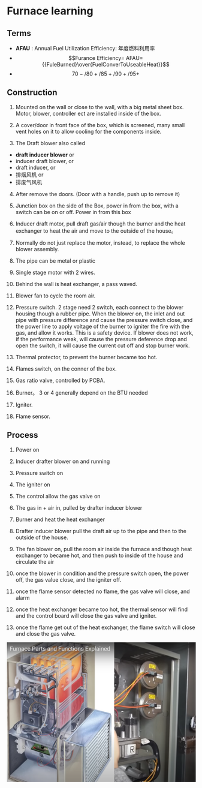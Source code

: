 # Furnace learning

## Terms

* **AFAU** : Annual Fuel Utilization Efficiency: 年度燃料利用率
* $$Furance Efficiency= AFAU={{FuleBurned}\over{FuelConverToUseableHeat}}$$
* $${70-/80+/ 85+/90+/95+}$$

## Construction

1. Mounted on the wall or close to the wall, with a big metal sheet box. Motor, blower, controller ect are installed inside of the box.

2. A cover/door in front face of the box, which is screened, many small vent holes on it to allow cooling for the components inside.

3. The Draft blower also called

* **draft inducer blower** or
* inducer draft blower, or
* draft inducer, or
* 排烟风机 or
* 排废气风机

4. After remove the doors. (Door with a handle, push up to remove it)

5. Junction box on the side of the Box, power in from the box, with a switch can be on or off. Power in from this box

6. Inducer draft motor, pull draft gas/air though the burner and the heat exchanger to heat the air and move to the outside of the house。

7. Normally do not just replace the motor, instead, to replace the whole blower assembly.

8. The pipe can be metal or plastic

9. Single stage motor with 2 wires.

10. Behind the wall is heat exchanger, a pass waved.

11. Blower fan to cycle the room air.

12. Pressure switch. 2 stage need 2 switch, each connect to the blower housing though a rubber pipe. When the blower on, the inlet and out pipe with pressure difference and cause the pressure switch close, and the power line to apply voltage of the burner to igniter the fire with the gas, and allow it works. This is a safety device. If blower does not work, if the performance weak, will cause the pressure deference drop and open the switch, it will cause the current cut off and stop burner work.

13. Thermal protector, to prevent the burner became too hot.

14. Flames switch, on the conner of the box.

15. Gas ratio valve, controlled by PCBA.

16. Burner。 3 or 4 generally depend on the BTU needed

17. Igniter.

18. Flame sensor.

## Process

1. Power on

2. Inducer drafter blower on and running

3. Pressure switch on

4. The igniter on

5. The control allow the gas valve on

6. The gas in + air in, pulled by drafter inducer blower

7. Burner and heat the heat exchanger

8. Drafter inducer blower pull the draft air up to the pipe and then to the outside of the house.

9. The fan blower on, pull the room air inside the furnace and though heat exchanger to became hot, and then push to inside of the house and circulate the air

10. once the blower in condition and the pressure switch open, the power off, the gas value close, and the igniter off.

11. once the flame sensor detected no flame, the gas valve will close, and alarm

12. once the heat exchanger became too hot, the thermal sensor will find and the control board will close the gas valve and igniter.

13. once the flame get out of the heat exchanger, the flame switch will close and close the gas valve.

![Furnace](image.png)